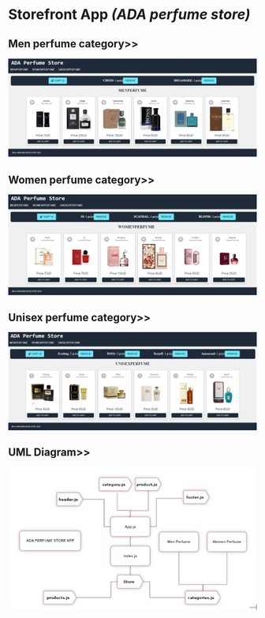 # Storefront App ***(ADA perfume store)***

## Men perfume category>>

![uml](./assets/man.PNG)

## Women perfume category>>

![uml](./assets/women.PNG)

## Unisex perfume category>>

![uml](./assets/unisex.PNG)

## UML Diagram>>

![uml](./assets/MyUML.PNG)
